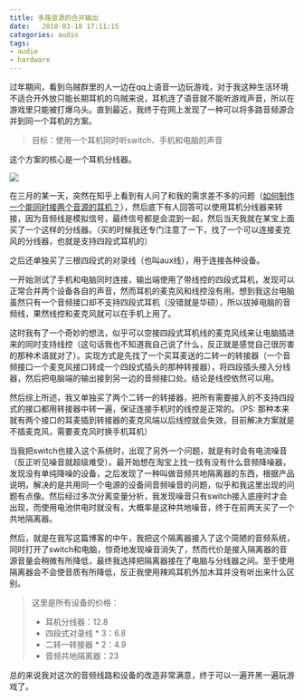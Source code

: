 ```yaml
---
title: 多路音源的合并输出
date:   2018-03-18 17:11:15
categories: audio
tags:
- audio
- hardware
---
```

过年期间，看到乌贼群里的人一边在qq上语音一边玩游戏，对于我这种生活环境不适合开外放只能长期耳机的乌贼来说，耳机连了语音就不能听游戏声音，所以在游戏里只能被打爆乌头。直到最近，我终于在网上发现了一种可以将多路音频源合并到同一个耳机的方案。<!--more-->

> 目标：使用一个耳机同时听switch、手机和电脑的声音

这个方案的核心是一个耳机分线器。

![](http://7xsaq2.com1.z0.glb.clouddn.com/img/spliter.jpg)

在三月的某一天，突然在知乎上看到有人问了和我的需求差不多的问题（[如何制作一个能同时接两个音源的耳机？](https://www.zhihu.com/question/20942127)），然后底下有人回答可以使用耳机分线器来转接，因为音频线是模拟信号，最终信号都是会混到一起，然后当天我就在某宝上面买了一个这样的分线器。（买的时候我还专门注意了一下，找了一个可以连接麦克风的分线器，也就是支持四段式耳机的）

之后还单独买了三根四段式的对录线（也叫aux线），用于连接各种设备。

一开始测试了手机和电脑同时连接，输出端使用了带线控的四段式耳机，发现可以正常合并两个设备各自的声音，然而耳机的麦克风和线控没有用。想到我这台电脑虽然只有一个音频接口却不支持四段式耳机（没错就是华硕），所以拔掉电脑的音频线，果然线控和麦克风就可以在手机上用了。

这时我有了一个奇妙的想法，似乎可以空接四段式耳机线的麦克风线来让电脑插进来的同时支持线控（这句话我也不知道我自己说了什么，反正就是感觉自己很厉害的那种术语就对了）。实现方式是先找了一个买耳麦送的二转一的转接器（一个音频接口一个麦克风接口转成一个四段式插头的那种转接器），将四段插头接入分线器，然后把电脑端的输出接到另一边的音频接口处。结论是线控依然可以用。

然后综上所述，我又单独买了两个二转一的转接器，把所有需要接入的不支持四段式的接口都用转接器中转一遍，保证连接手机时的线控是正常的。（PS: 那种本来就有两个接口的耳麦插到转接器的麦克风端以后线控就会失效，目前解决方案就是不插麦克风，需要麦克风时换手机耳机）

当我把switch也接入这个系统时，出现了另外一个问题，就是有时会有电流噪音（反正听见噪音就超级难受）。最开始想在淘宝上找一找有没有什么音频降噪器，发现没有单纯降噪的设备，之后发现了一种叫做音频共地隔离器的东西，根据产品说明，解决的是共用同一个电源的设备间音频噪音的问题，似乎和我这里出现的问题有点像。然后经过多次分离变量分析，我发现噪音只有switch接入底座时才会出现，而使用电池供电时就没有，大概率是这种共地噪音，终于在前两天买了一个共地隔离器。

然后，就是在我写这篇博客的中午，我把这个隔离器接入了这个简陋的音频系统，同时打开了switch和电脑，惊奇地发现噪音消失了，然而代价是接入隔离器的音源音量会稍微有所降低，最终我选择把隔离器接在了电脑与分线器之间。至于使用隔离器会不会使音质有所降低，反正我使用辣鸡耳机外加木耳并没有听出来什么区别。

> 这里是所有设备的价格：
> * 耳机分线器：12.8
> * 四段式对录线 * 3：6.8
> * 二转一转接器 * 2：4.9
> * 音频共地隔离器：23

总的来说我对这次的音频线路和设备的改造非常满意，终于可以一遍开黑一遍玩游戏了。
